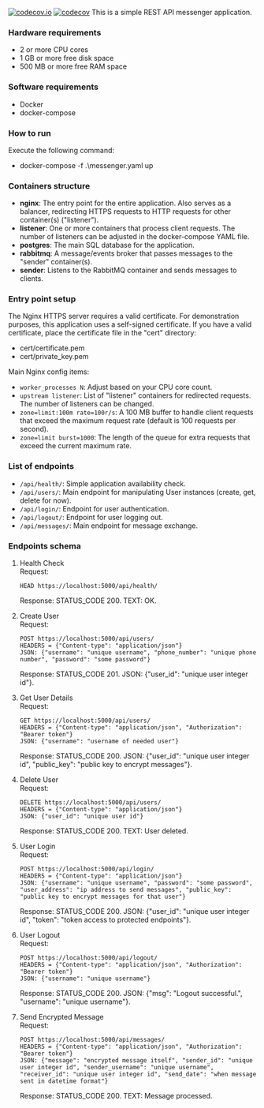 [![codecov.io](https://codecov.io/gh/)](https://codecov.io/gh/dzamakhaiev/messenger)
[![codecov](https://codecov.io/gh/dzamakhaiev/messenger/branch/main/graph/badge.svg)](https://codecov.io/gh/dzamakhaiev/messenger)
This is a simple REST API messenger application.


### Hardware requirements
- 2 or more CPU cores
- 1 GB or more free disk space
- 500 MB or more free RAM space


### Software requirements
- Docker
- docker-compose

### How to run
Execute the following command:
- docker-compose -f .\messenger.yaml up

### Containers structure
- **nginx**: The entry point for the entire application. Also serves as a balancer, redirecting HTTPS requests 
to HTTP requests for other container(s) ("listener").
- **listener**: One or more containers that process client requests. The number of listeners can be 
adjusted in the docker-compose YAML file.
- **postgres**: The main SQL database for the application.
- **rabbitmq**: A message/events broker that passes messages to the "sender" container(s).
- **sender**: Listens to the RabbitMQ container and sends messages to clients.
 
### Entry point setup
The Nginx HTTPS server requires a valid certificate. For demonstration purposes, 
this application uses a self-signed certificate. If you have a valid certificate, 
place the certificate file in the "cert" directory:
- cert/certificate.pem
- cert/private_key.pem

Main Nginx config items:
- `worker_processes N`: Adjust based on your CPU core count.
- `upstream listener`: List of "listener" containers for redirected requests. 
The number of listeners can be changed.
- `zone=limit:100m rate=100r/s`: A 100 MB buffer to handle client requests that exceed 
the maximum request rate (default is 100 requests per second).
- `zone=limit burst=1000`: The length of the queue for extra requests that exceed 
the current maximum rate.

### List of endpoints
- `/api/health/`: Simple application availability check.
- `/api/users/`: Main endpoint for manipulating User instances (create, get, delete for now).
- `/api/login/`: Endpoint for user authentication.
- `/api/logout/`: Endpoint for user logging out.
- `/api/messages/`: Main endpoint for message exchange. 

### Endpoints schema
1. Health Check  
     Request:
     ```
     HEAD https://localhost:5000/api/health/
     ```
     Response: STATUS_CODE 200. TEXT: OK.  

2. Create User  
     Request:
     ```
     POST https://localhost:5000/api/users/
     HEADERS = {"Content-type": "application/json"}
     JSON: {"username": "unique username", "phone_number": "unique phone number", "password": "some password"}
     ```
     Response: STATUS_CODE 201. JSON: {"user_id": "unique user integer id"}.  

3. Get User Details  
     Request:
     ```
     GET https://localhost:5000/api/users/
     HEADERS = {"Content-type": "application/json", "Authorization": "Bearer token"}
     JSON: {"username": "username of needed user"}
     ```
     Response: STATUS_CODE 200. JSON: {"user_id": "unique user integer id", "public_key": "public key to encrypt messages"}.

4. Delete User  
     Request:
     ```
     DELETE https://localhost:5000/api/users/
     HEADERS = {"Content-type": "application/json"}
     JSON: {"user_id": "unique user id"}
     ```
     Response: STATUS_CODE 200. TEXT: User deleted.  

5. User Login  
     Request:
     ```
     POST https://localhost:5000/api/login/
     HEADERS = {"Content-type": "application/json"}
     JSON: {"username": "unique username", "password": "some password", "user_address": "ip address to send messages", "public_key": "public key to encrypt messages for that user"}
     ```
     Response: STATUS_CODE 200. JSON: {"user_id": "unique user integer id", "token": "token access to protected endpoints"}.

6. User Logout  
     Request:
     ```
     POST https://localhost:5000/api/logout/
     HEADERS = {"Content-type": "application/json", "Authorization": "Bearer token"}
     JSON: {"username": "unique username"}
     ```
     Response: STATUS_CODE 200. JSON: {"msg": "Logout successful.", "username": "unique username"}.  

7. Send Encrypted Message  
     Request:
     ```
     POST https://localhost:5000/api/messages/
     HEADERS = {"Content-type": "application/json", "Authorization": "Bearer token"}
     JSON: {"message": "encrypted message itself", "sender_id": "unique user integer id", "sender_username": "unique username", "receiver_id": "unique user integer id", "send_date": "when message sent in datetime format"}
     ```
     Response: STATUS_CODE 200. TEXT: Message processed.
